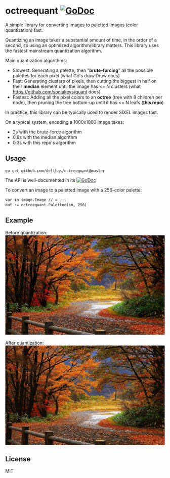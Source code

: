 # octreequant [![GoDoc](https://godocs.io/github.com/delthas/octreequant?status.svg)](https://godocs.io/github.com/delthas/octreequant)

A simple library for converting images to paletted images (color quantization) fast.

Quantizing an image takes a substantial amount of time, in the order of a second, so using an optimized algorithm/library matters. This library uses the fastest mainstream quantization algorithm.

Main quantization algorithms:
- Slowest: Generating a palette, then "**brute-forcing**" all the possible palettes for each pixel (what Go's draw.Draw does)
- Fast: Generating clusters of pixels, then cutting the biggest in half on their **median** element until the image has <= N clusters (what https://github.com/soniakeys/quant does)
- Fastest: Adding all the pixel colors to an **octree** (tree with 8 children per node), then pruning the tree bottom-up until it has <= N leafs (**this repo**)

In practice, this library can be typically used to render SIXEL images fast.

On a typical system, encoding a 1000x1000 image takes:
- 2s with the brute-force algorithm
- 0.8s with the median algorithm
- 0.3s with this repo's algorithm

## Usage

```
go get github.com/delthas/octreequant@master
```

The API is well-documented in its [![GoDoc](https://godocs.io/github.com/delthas/octreequant?status.svg)](https://godocs.io/github.com/delthas/octreequant)

To convert an image to a paletted image with a 256-color palette:
```
var in image.Image // = ...
out := octreequant.Paletted(in, 256)
```

## Example

Before quantization:
![Original image](landscape.png)

After quantization:
![Quantized image](landscape.quantized.png)

## License

MIT
